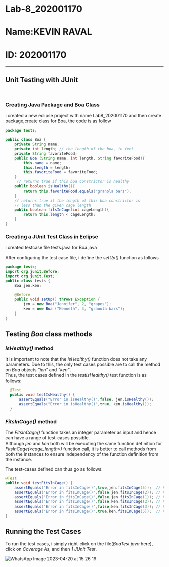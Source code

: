 # Lab-8_202001170

<h1>Name:KEVIN RAVAL</h1>
<h1>ID: 202001170</h1>
<hr>
<h2>Unit Testing with JUnit</h2>
<br>

<h3>Creating Java Package and Boa Class</h3>
<p> i created a new eclipse project with name Lab8_202001170 and then create package,create class for Boa, the code is as follow</p>

```java
package tests;

public class Boa {
	private String name; 
	private int length; // the length of the boa, in feet 
	private String favoriteFood; 
	public Boa (String name, int length, String favoriteFood){
		this.name = name; 
		this.length = length; 
		this.favoriteFood = favoriteFood; 
	} 
	 // returns true if this boa constrictor is healthy 
	public boolean isHealthy(){ 
		return this.favoriteFood.equals("granola bars");
	} 
	// returns true if the length of this boa constrictor is 
	// less than the given cage length 
	public boolean fitsInCage(int cageLength){
		return this.length < cageLength; 
	}
}
```
<h3>Creating a JUnit Test Class in Eclipse</h3>

i created testcase file tests.java for Boa.java

After configuring the test case file, i define the _setUp()_ function as follows

```java
package tests;
import org.junit.Before;
import org.junit.Test;
public class tests {
	Boa jen,ken;
	
	@Before
	public void setUp() throws Exception { 
		jen = new Boa("Jennifer", 2, "grapes");
		ken = new Boa ("Kenneth", 3, "granola bars");
	} 
}
```
## Testing _Boa_ class methods

### _isHealthy()_ method

It is important to note that the _isHealthy()_ function does not take any parameters. Due to this, the only test cases possible are to call the method on _Boa_ objects _"jen"_ and _"ken"_.  
Thus, the test cases defined in the _testIsHealthy()_ test function is as follows:

```java
  @Test
  public void testIsHealthy() {
      assertEquals("Error in isHealthy()",false, jen.isHealthy());
      assertEquals("Error in isHealthy()",true, ken.isHealthy());
  }
```
### _FitsInCage()_ method

The _FitsInCage()_ function takes an integer parameter as input and hence can have a range of test-cases possible.  
Although _jen_ and _ken_ both will be executing the same function definition for _FitsInCage(<cage_length>)_ function call, it is better to call methods from both the instances to ensure independency of the function definition from the instance.

The test-cases defined can thus go as follows:

```java
@Test
public void testFitsInCage() {
    assertEquals("Error in fitsInCage()",true,jen.fitsInCage(5));  // For length of cage greater than jen's boa
    assertEquals("Error in fitsInCage()",false,jen.fitsInCage(2)); // For length of cage equal to jen's boa
    assertEquals("Error in fitsInCage()",false,jen.fitsInCage(1)); // For length of cage less than jen's boa
    assertEquals("Error in fitsInCage()",false,ken.fitsInCage(2)); // For length of cage less than ken's boa
    assertEquals("Error in fitsInCage()",false,ken.fitsInCage(3)); // For length of cage equal to ken's boa
    assertEquals("Error in fitsInCage()",true,ken.fitsInCage(5));  // For length of cage greater than ken's boa
}
```
## Running the Test Cases

To run the test cases, i simply right-click on the file(_BoaTest.java_ here), click on _Coverage As_, and then _1 JUnit Test_.

![WhatsApp Image 2023-04-20 at 15 26 19](https://user-images.githubusercontent.com/90209818/233388246-494ca457-a32b-4e7c-b66d-68cfb2398ea3.jpg)
